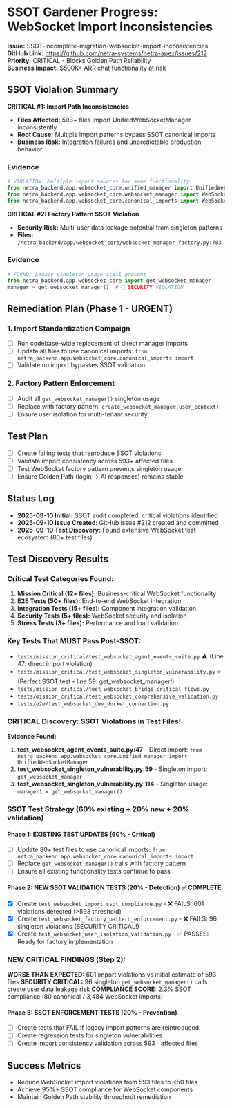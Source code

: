 # SSOT Gardener Progress: WebSocket Import Inconsistencies

**Issue:** SSOT-incomplete-migration-websocket-import-inconsistencies  
**GitHub Link:** https://github.com/netra-systems/netra-apex/issues/212  
**Priority:** CRITICAL - Blocks Golden Path Reliability  
**Business Impact:** $500K+ ARR chat functionality at risk  

## SSOT Violation Summary

**CRITICAL #1: Import Path Inconsistencies**
- **Files Affected:** 593+ files import UnifiedWebSocketManager inconsistently
- **Root Cause:** Multiple import patterns bypass SSOT canonical imports
- **Business Risk:** Integration failures and unpredictable production behavior

### Evidence
```python
# VIOLATION: Multiple import sources for same functionality
from netra_backend.app.websocket_core.unified_manager import UnifiedWebSocketManager
from netra_backend.app.websocket_core.websocket_manager import WebSocketManager  
from netra_backend.app.websocket_core.canonical_imports import WebSocketManagerFactory
```

**CRITICAL #2: Factory Pattern SSOT Violation**
- **Security Risk:** Multi-user data leakage potential from singleton patterns
- **Files:** `/netra_backend/app/websocket_core/websocket_manager_factory.py:783`

### Evidence
```python
# FOUND: Legacy singleton usage still present
from netra_backend.app.websocket_core import get_websocket_manager
manager = get_websocket_manager()  # 🚨 SECURITY VIOLATION
```

## Remediation Plan (Phase 1 - URGENT)

### 1. Import Standardization Campaign
- [ ] Run codebase-wide replacement of direct manager imports
- [ ] Update all files to use canonical imports: `from netra_backend.app.websocket_core.canonical_imports import`
- [ ] Validate no import bypasses SSOT validation

### 2. Factory Pattern Enforcement  
- [ ] Audit all `get_websocket_manager()` singleton usage
- [ ] Replace with factory pattern: `create_websocket_manager(user_context)`
- [ ] Ensure user isolation for multi-tenant security

## Test Plan
- [ ] Create failing tests that reproduce SSOT violations
- [ ] Validate import consistency across 593+ affected files
- [ ] Test WebSocket factory pattern prevents singleton usage
- [ ] Ensure Golden Path (login → AI responses) remains stable

## Status Log
- **2025-09-10 Initial:** SSOT audit completed, critical violations identified
- **2025-09-10 Issue Created:** GitHub issue #212 created and committed  
- **2025-09-10 Test Discovery:** Found extensive WebSocket test ecosystem (80+ test files)

## Test Discovery Results

### Critical Test Categories Found:
1. **Mission Critical (12+ files):** Business-critical WebSocket functionality
2. **E2E Tests (50+ files):** End-to-end WebSocket integration 
3. **Integration Tests (15+ files):** Component integration validation
4. **Security Tests (5+ files):** WebSocket security and isolation
5. **Stress Tests (3+ files):** Performance and load validation

### Key Tests That MUST Pass Post-SSOT:
- `tests/mission_critical/test_websocket_agent_events_suite.py` ⚠️ (Line 47: direct import violation)
- `tests/mission_critical/test_websocket_singleton_vulnerability.py` ⭐ (Perfect SSOT test - line 59: get_websocket_manager!)
- `tests/mission_critical/test_websocket_bridge_critical_flows.py`
- `tests/mission_critical/test_websocket_comprehensive_validation.py`
- `tests/e2e/test_websocket_dev_docker_connection.py`

### CRITICAL Discovery: SSOT Violations in Test Files!
**Evidence Found:**
1. **test_websocket_agent_events_suite.py:47** - Direct import: `from netra_backend.app.websocket_core.unified_manager import UnifiedWebSocketManager`
2. **test_websocket_singleton_vulnerability.py:59** - Singleton import: `get_websocket_manager`
3. **test_websocket_singleton_vulnerability.py:114** - Singleton usage: `manager1 = get_websocket_manager()`

### SSOT Test Strategy (60% existing + 20% new + 20% validation)

#### Phase 1: EXISTING TEST UPDATES (60% - Critical)
- [ ] Update 80+ test files to use canonical imports: `from netra_backend.app.websocket_core.canonical_imports import`  
- [ ] Replace `get_websocket_manager()` calls with factory pattern
- [ ] Ensure all existing functionality tests continue to pass

#### Phase 2: NEW SSOT VALIDATION TESTS (20% - Detection) ✅ COMPLETE
- [x] Create `test_websocket_import_ssot_compliance.py` - ❌ FAILS: 601 violations detected (>593 threshold)
- [x] Create `test_websocket_factory_pattern_enforcement.py` - ❌ FAILS: 96 singleton violations (SECURITY CRITICAL!)  
- [x] Create `test_websocket_user_isolation_validation.py` - ✅ PASSES: Ready for factory implementation

### NEW CRITICAL FINDINGS (Step 2):
**WORSE THAN EXPECTED:** 601 import violations vs initial estimate of 593 files
**SECURITY CRITICAL:** 96 singleton `get_websocket_manager()` calls create user data leakage risk
**COMPLIANCE SCORE:** 2.3% SSOT compliance (80 canonical / 3,484 WebSocket imports)

#### Phase 3: SSOT ENFORCEMENT TESTS (20% - Prevention)
- [ ] Create tests that FAIL if legacy import patterns are reintroduced
- [ ] Create regression tests for singleton vulnerabilities
- [ ] Create import consistency validation across 593+ affected files

## Success Metrics
- Reduce WebSocket import violations from 593 files to <50 files
- Achieve 95%+ SSOT compliance for WebSocket components
- Maintain Golden Path stability throughout remediation